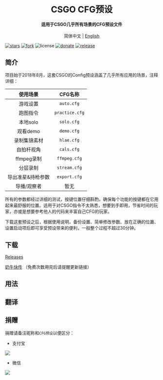 <h1 align="center">CSGO CFG预设</h1>
<h4 align="center">适用于CSGO几乎所有场景的CFG预设文件</h3>

<p align="center">
  简体中文 |
  <a href="https://github.com/Purple-CSGO/CSGO-Config-Presets/blob/En-US/README.md">English</a>
</p>

[![stars](https://img.shields.io/github/stars/Purple-CSGO/CSGO-Config-Presets.svg?style=flat&color=green)](https://github.com/Purple-CSGO/CSGO-Config-Presets)
[![fork](https://img.shields.io/github/forks/Purple-CSGO/CSGO-Config-Presets.svg?style=flat&color=critical)](https://github.com/Purple-CSGO/CSGO-Config-Presets)
![license](https://img.shields.io/badge/license-GPL%203-orange.svg?style=flat)
[![donate](https://img.shields.io/badge/$-donate-ff69b4.svg?style=flat)](https://github.com/Purple-CSGO/CSGO-Config-Presets#捐赠)
[![release](https://img.shields.io/github/release/Purple-CSGO/CSGO-Config-Presets.svg?style=flat&color=blue)](https://github.com/Purple-CSGO/CSGO-Config-Presets/releases)

## 简介

项目始于2018年8月，这套CSGO的Config预设涵盖了几乎所有应用的场景，注释详细：

|     使用场景      |    CFG名称     |
| :---------------: | :------------: |
|     游戏设置      |   `auto.cfg`   |
|     跑图指令      | `practice.cfg` |
|     本地solo      |   `solo.cfg`   |
|     观看demo      |   `demo.cfg`   |
|   录制集锦素材    |   `hlae.cfg`   |
|    自拍杆视角     |   `cals.cfg`   |
|    ffmpeg录制     |  `ffmpeg.cfg`  |
|     分层录制      |  `stream.cfg`  |
| 导出准星&持枪参数 |  `export.cfg`  |
|    导播/观察者    |      暂无      |

所有的参数都经过详细的测试，按键位置仔细斟酌，确保每个功能的按键都在它用起来最舒服的位置。适用于对CSGO指令不太熟悉，想要到手即用，节省时间的玩家，亦或是想要参考他人的代码来丰富自己CFG的玩家。

下载这套预设之后，根据使用说明，备份设置、简单修改参数、放在正确的位置、设置启动项后即可享受预设带来的便利，一般整个过程不超过30分钟。

## 下载

[Releases](https://github.com/Purple-CSGO/CSGO-Config-Presets/releases)

[奶牛快传](https://c-t.work/s/ee0709ed4bb940) （免费次数用完后请提醒更新链接）

## 用法



## 翻译



## 捐赠

捐赠请备注昵称和`CFG预设`以便区分：

- 支付宝

![](https://gitee.com/Purple-CSGO/Purp1e-Image-Hosting/raw/master/Alipay.png)

- 微信

![](https://gitee.com/Purple-CSGO/Purp1e-Image-Hosting/raw/master/Wechat.png)
